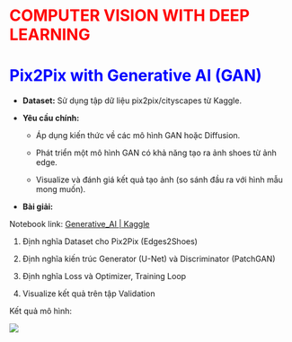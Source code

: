 # <font color=red>COMPUTER VISION WITH DEEP LEARNING</font>

# <font color=blue>Pix2Pix with Generative AI (GAN)</font>

- **Dataset:** Sử dụng tập dữ liệu pix2pix/cityscapes từ Kaggle.

- **Yêu cầu chính:**
  
  - Áp dụng kiến thức về các mô hình GAN hoặc Diffusion.
  
  - Phát triển một mô hình GAN có khả năng tạo ra ảnh shoes từ ảnh edge.
  
  - Visualize và đánh giá kết quả tạo ảnh (so sánh đầu ra với hình mẫu mong muốn).

- **Bài giải:**

Notebook link: [Generative_AI | Kaggle](https://www.kaggle.com/code/tiesinger/generative-ai)

1. Định nghĩa Dataset cho Pix2Pix (Edges2Shoes)

2. Định nghĩa kiến trúc Generator (U-Net) và Discriminator (PatchGAN)

3. Định nghĩa Loss và Optimizer, Training Loop

4. Visualize kết quả trên tập Validation

Kết quả mô hình:

![](https://www.kaggleusercontent.com/kf/229325498/eyJhbGciOiJkaXIiLCJlbmMiOiJBMTI4Q0JDLUhTMjU2In0..dg827FwyBhF0A2jobJRWQw.FhMZuO7hHLmqPl95kp8OEKMBOkDy4uHMZuA0dTds13VoU_nQVTcr1EBc7Vr9hF_ckQq15OQrUkRYp2U8gUmyj6Z5gqddKEDbiJerf5BcRYkxV18kph-aUxt6iscWtlQ7p6z5acJ7OPVfZuhVXTEmioZwcphZSIyZDN5EQ5ivivgTmyporoKfpaFGn7cextTstefCZhd4fdIBTyFDkz2zi9UA6dshxX41F14mtCaT3fxDZVn9Nw6TiX8CetIFfbzN1iTVs35B-SggB3bWLahKTS5aa9AkprLPP60wE1fhLH_zIHMneHRYrgOmPlXMEA-NBztR9CM4L9SHicKid78MjvOtTpaSdQpbncTDmqWvjAhcWojEcQ4oWsJzV5JLVy578JpZQnnWu_ZuMSFqhktg-yhbJQOfkCyQjzY4zaC6P5Sh9_JXNXP9LG4zWwC-pvwY96a_hZxJk8t2mOyXzVZfVjxrggrEG8O7Tz-8ZcXRp0Gjk3EqQ8wyORywslJ81YWBp88vhV9xcfrAwPMrSfNWNLL1E9RBZHnaDWRC68NjM22i2Slb_pxmPyDrhyw2aSrDoPL8TQMezP1XwcnMFABWpU1Gq_NJF3dcuagWlBCtZpBRL00RZvhnIIL9eh9BZoPs.2qjm3zOT3d7nUx1Vuri43Q/__results___files/__results___12_0.png)
